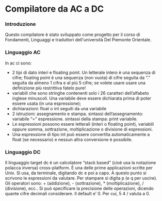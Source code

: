 # Compilatore da AC a DC

### Introduzione
Questo compilatore è stato sviluppato come progetto per il corso di Fondamenti, Linguaggi e traduttori dell'università Del Piemonte Orientale.

### Linguaggio AC
In ac ci sono:
- 2 tipi di dato interi e floating point. Un letterale intero è una sequenza di cifre; floating point è una sequenza (non vuota) di cifre seguita da “.” seguita da almeno 1 cifra e al più 5 cifre; se volete usare usare una definizione più restrittiva fatelo pure!
- variabili che sono stringhe contenenti solo i 26 caratteri dell’alfabeto inglese minuscoli. Una variabile deve essere dichiarata prima di poter essere usata (in una espressione);
- dichiarazioni: float o int seguiti da una variabile
- 2 istruzioni: assegnamento e stampa. sintassi dell’assegnamento: variabile “=” espressione. sintassi della stampa: print variabile.
- Le espressioni possono essere letterali (interi o floating point), variabili oppure somma, sottrazione, moltiplicazione o divisione di espressioni.
- Una espressione di tipo int può essere convertita automaticamente a float (se necessario) e nessun altra conversione è possibile.

### Linguaggio DC
Il linguaggio target dc è un calcolatore “stack based” (cioè usa la notazione polacca inversa) cross-platform. È una delle prime applicazioni scritte per Unix.
Si usa, da terminale, digitando dc e poi a capo. A questo punto si scrivono le espressioni da valutare. Per stampare si digita p (e q per uscire). Gli operatori sono: + (addizione), - (sottrazione), * (moltiplicazione), / (divisione), ecc.. Si può specificare la precisione delle operazioni, dicendo quante cifre decimali considerare. Il default e’ 0. Per cui, 5 4 / valuta a 0.
